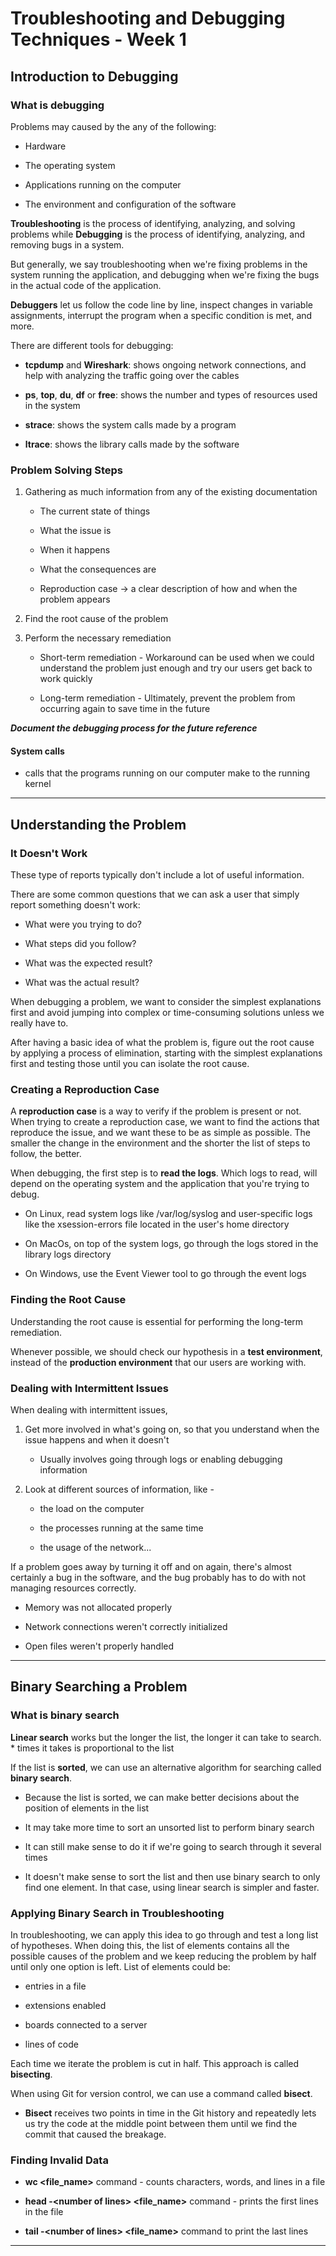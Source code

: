 # Troubleshooting and Debugging Techniques - Week 1

## Introduction to Debugging

### What is debugging

Problems may caused by the any of the following:

* Hardware

* The operating system

* Applications running on the computer

* The environment and configuration of the software


**Troubleshooting** is the process of identifying, analyzing, and solving problems while **Debugging** is the process of identifying, analyzing, and removing bugs in a system.

But generally, we say troubleshooting when we're fixing problems in the system running the application, and debugging when we're fixing the bugs in the actual code of the application.

**Debuggers** let us follow the code line by line, inspect changes in variable assignments, interrupt the program when a specific condition is met, and more.

There are different tools for debugging:

* **tcpdump** and **Wireshark**: shows ongoing network connections, and help with analyzing the traffic going over the
 cables
 
* **ps**, **top**, **du**, **df** or **free**: shows the number and types of resources used in the system

* **strace**: shows the system calls made by a program

* **ltrace**: shows the library calls made by the software


### Problem Solving Steps

1. Gathering as much information from any of the existing documentation

    * The current state of things
    
    * What the issue is
    
    * When it happens
    
    * What the consequences are
    
    * Reproduction case -> a clear description of how and when the problem appears
    
2. Find the root cause of the problem

3. Perform the necessary remediation

    * Short-term remediation - Workaround can be used when we could understand the problem just enough and try our
     users get back to work quickly
     
    * Long-term remediation - Ultimately, prevent the problem from occurring again to save time in the future

**_Document the debugging process for the future reference_**


#### System calls
- calls that the programs running on our computer make to the running kernel

---

## Understanding the Problem

### It Doesn't Work

These type of reports typically don't include a lot of useful information.

There are some common questions that we can ask a user that simply report something doesn't work:

* What were you trying to do?

* What steps did you follow?

* What was the expected result?

* What was the actual result?


When debugging a problem, we want to consider the simplest explanations first and avoid jumping into complex or time-consuming solutions unless we really have to.

After having a basic idea of what the problem is, figure out the root cause by applying a process of elimination, starting with the simplest explanations first and testing those until you can isolate the root cause.

### Creating a Reproduction Case

A **reproduction case** is a way to verify if the problem is present or not. When trying to create a reproduction case, we want to find the actions that reproduce the issue, and we want these to be as simple as possible. The smaller the change in the environment and the shorter the list of steps to follow, the better.

When debugging, the first step is to **read the logs**. Which logs to read, will depend on the operating system and the application that you're trying to debug.

* On Linux, read system logs like /var/log/syslog and user-specific logs like the xsession-errors file located in the
 user's home directory
 
* On MacOs, on top of the system logs, go through the logs stored in the library logs directory

* On Windows, use the Event Viewer tool to go through the event logs


### Finding the Root Cause

Understanding the root cause is essential for performing the long-term remediation.

Whenever possible, we should check our hypothesis in a __test environment__, instead of the __production environment__
 that our users are working with.

### Dealing with Intermittent Issues

When dealing with intermittent issues,

1. Get more involved in what's going on, so that you understand when the issue happens and when it doesn't

    * Usually involves going through logs or enabling debugging information
    
2. Look at different sources of information, like -

    * the load on the computer 
    
    * the processes running at the same time
    
    * the usage of the network...


If a problem goes away by turning it off and on again, there's almost certainly a bug in the software, and the bug probably has to do with not managing resources correctly.

* Memory was not allocated properly
   
* Network connections weren't correctly initialized
   
* Open files weren't properly handled

---

## Binary Searching a Problem

### What is binary search

**Linear search** works but the longer the list, the longer it can take to search.
    * times it takes is proportional to the list

If the list is **sorted**, we can use an alternative algorithm for searching called **binary search**. 

* Because the list is sorted, we can make better decisions about the position of elements in the list

* It may take more time to sort an unsorted list to perform binary search

* It can still make sense to do it if we're going to search through it several times

* It doesn't make sense to sort the list and then use binary search to only find one element. In that case, using linear search is simpler and faster.


### Applying Binary Search in Troubleshooting

In troubleshooting, we can apply this idea to go through and test a long list of hypotheses. When doing this, the
 list of elements contains all the possible causes of the problem and we keep reducing the problem by half until only
  one option is left. List of elements could be:
  
  * entries in a file 
  
  * extensions enabled
  
  * boards connected to a server
  
  * lines of code

Each time we iterate the problem is cut in half. This approach is called **bisecting**.

When using Git for version control, we can use a command called **bisect**. 

* **Bisect** receives two points in time in the Git history and repeatedly lets us try the code at the middle point
 between them until we find the commit that caused the breakage.

### Finding Invalid Data

* **wc <file_name>** command - counts characters, words, and lines in a file

* **head -\<number of lines> \<file_name>** command - prints the first lines in the file

* **tail -\<number of lines> \<file_name>** command to print the last lines

---
